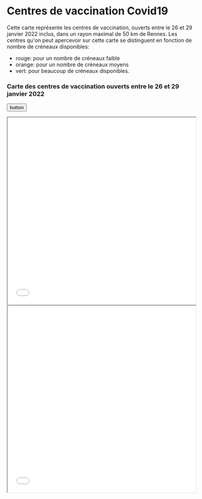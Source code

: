 # Centres de vaccination Covid19

Cette carte représente les centres de vaccination, ouverts entre le 26 et 29 janvier 2022 inclus,
dans un rayon maximal de 50 km de Rennes. Les centres qu'on peut apercevoir sur cette carte se distinguent en fonction de nombre de créneaux disponibles: 
- rouge: pour un nombre de créneaux faible
- orange: pour un nombre de créneaux moyens
- vert: pour beaucoup de créneaux disponibles.



### Carte des centres de vaccination ouverts entre le 26 et 29 janvier 2022

<button>button</button>
<iframe src="base_map.html" class="is-fullwidth" height="500px" width="100%"></iframe>
<iframe src="base_map1.html" class="is-fullwidth" height="500px" width="100%"></iframe>

<script>console.log("test")</script>